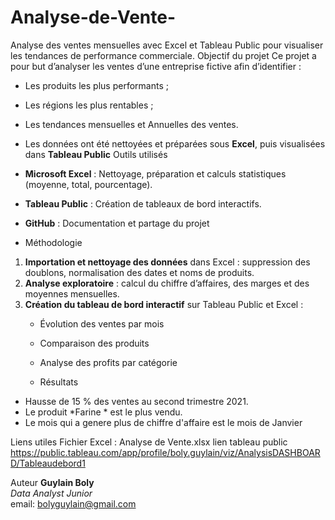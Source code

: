 # Analyse-de-Vente-
Analyse des ventes mensuelles avec Excel et Tableau Public pour visualiser les tendances de performance commerciale.
Objectif du projet
Ce projet a pour but d’analyser les ventes d’une entreprise fictive afin d’identifier :
- Les produits les plus performants ;
- Les régions les plus rentables ;
- Les tendances mensuelles et Annuelles  des ventes.
-  Les données ont été nettoyées et préparées sous **Excel**, puis visualisées dans **Tableau Public**
Outils utilisés
- **Microsoft Excel** : Nettoyage, préparation et calculs statistiques (moyenne, total, pourcentage).
- **Tableau Public** : Création de tableaux de bord interactifs.
- **GitHub** : Documentation et partage du projet

-  Méthodologie
1. **Importation et nettoyage des données** dans Excel : suppression des doublons, normalisation des dates et noms de produits.  
2. **Analyse exploratoire** : calcul du chiffre d’affaires, des marges et des moyennes mensuelles.  
3. **Création du tableau de bord interactif** sur Tableau Public  et Excel :
   - Évolution des ventes par mois  
   - Comparaison des produits   
   - Analyse des profits par catégorie
  
   - Résultats
- Hausse de 15 % des ventes au second trimestre 2021.  
- Le produit *Farine * est le plus vendu.  
- Le mois qui a genere plus de chiffre d'affaire est le mois de Janvier 

 Liens utiles
 Fichier Excel  : Analyse de Vente.xlsx
lien tableau public  https://public.tableau.com/app/profile/boly.guylain/viz/AnalysisDASHBOARD/Tableaudebord1
 

Auteur
**Guylain Boly**  
*Data Analyst Junior*  
email: bolyguylain@gmail.com
